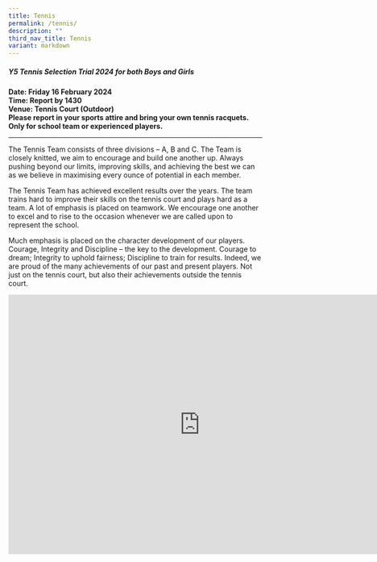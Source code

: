```yaml
---
title: Tennis
permalink: /tennis/
description: ""
third_nav_title: Tennis
variant: markdown
---
```

##### **Y5 Tennis Selection Trial 2024 for both Boys and Girls** #####
 
**Date: Friday 16 February 2024**<br>
**Time: Report by 1430**<br>
**Venue: Tennis Court (Outdoor)**<br>
**Please report in your sports attire and bring your own tennis racquets.**<br>
**Only for school team or experienced players.**

* * *

The Tennis Team consists of three divisions – A, B and C. The Team is closely knitted, we aim to encourage and build one another up. Always pushing beyond our limits, improving skills, and achieving the best we can as we believe in maximising every ounce of potential in each member.

The Tennis Team has achieved excellent results over the years. The team trains hard to improve their skills on the tennis court and plays hard as a team. A lot of emphasis is placed on teamwork. We encourage one another to excel and to rise to the occasion whenever we are called upon to represent the school.

Much emphasis is placed on the character development of our players. Courage, Integrity and Discipline – the key to the development. Courage to dream; Integrity to uphold fairness; Discipline to train for results. Indeed, we are proud of the many achievements of our past and present players. Not just on the tennis court, but also their achievements outside the tennis court.

<iframe width="760" height="515" src="https://www.youtube.com/embed/Qc_i_d-5tM4" title="YouTube video player" frameborder="0" allow="accelerometer; autoplay; clipboard-write; encrypted-media; gyroscope; picture-in-picture; web-share" allowfullscreen=""></iframe>